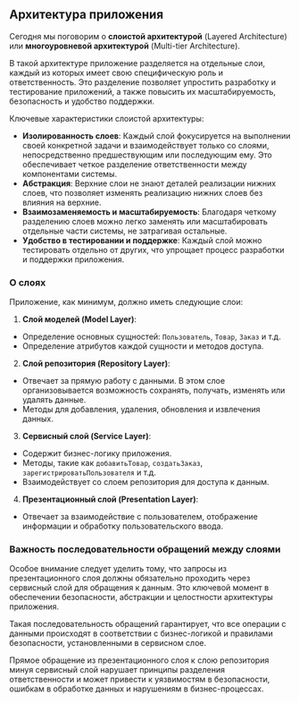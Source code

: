 ## Архитектура приложения

Сегодня мы поговорим о **слоистой архитектурой** (Layered Architecture) или **многоуровневой архитектурой** (Multi-tier Architecture). 

В такой архитектуре приложение разделяется на отдельные слои, каждый из которых имеет свою специфическую роль и ответственность.
Это разделение позволяет упростить разработку и тестирование приложений, а также повысить их масштабируемость, безопасность и удобство поддержки.

Ключевые характеристики слоистой архитектуры:

- **Изолированность слоев**: Каждый слой фокусируется на выполнении своей конкретной задачи и взаимодействует только со слоями, непосредственно предшествующим или последующим ему. 
  Это обеспечивает четкое разделение ответственности между компонентами системы.
- **Абстракция**: Верхние слои не знают деталей реализации нижних слоев, что позволяет изменять реализацию нижних слоев без влияния на верхние.
- **Взаимозаменяемость и масштабируемость**: Благодаря четкому разделению слоев можно легко заменять или масштабировать отдельные части системы, не затрагивая остальные.
- **Удобство в тестировании и поддержке**: Каждый слой можно тестировать отдельно от других, что упрощает процесс разработки и поддержки приложения.

### О слоях

Приложение, как минимум, должно иметь следующие слои:

1. **Слой моделей (Model Layer)**:
  - Определение основных сущностей: `Пользователь`, `Товар`, `Заказ` и т.д.
  - Определение атрибутов каждой сущности и методов доступа.

2. **Слой репозитория (Repository Layer)**:
  - Отвечает за прямую работу с данными. В этом слое организовывается возможность сохранять, получать, изменять или удалять данные.
  - Методы для добавления, удаления, обновления и извлечения данных.

3. **Сервисный слой (Service Layer)**:
  - Содержит бизнес-логику приложения.
  - Методы, такие как `добавитьТовар`, `создатьЗаказ`, `зарегистрироватьПользователя` и т.д.
  - Взаимодействует со слоем репозитория для доступа к данным.

4. **Презентационный слой (Presentation Layer)**:
  - Отвечает за взаимодействие с пользователем, отображение информации и обработку пользовательского ввода.

### Важность последовательности обращений между слоями

Особое внимание следует уделить тому, что запросы из презентационного слоя должны обязательно проходить через сервисный слой для обращения к данным.
Это ключевой момент в обеспечении безопасности, абстракции и целостности архитектуры приложения. 

Такая последовательность обращений гарантирует, что все операции с данными происходят в соответствии с бизнес-логикой и правилами безопасности, 
установленными в сервисном слое. 

Прямое обращение из презентационного слоя к слою репозитория минуя сервисный слой нарушает принципы разделения ответственности 
и может привести к уязвимостям в безопасности, ошибкам в обработке данных и нарушениям в бизнес-процессах.
